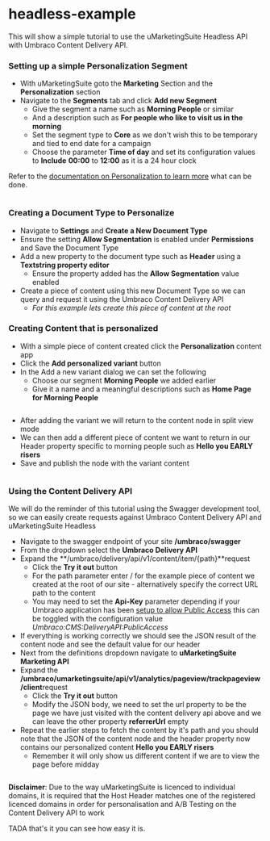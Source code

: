 # headless-example

This will show a simple tutorial to use the uMarketingSuite Headless API with Umbraco Content Delivery API.

### Setting up a simple Personalization Segment

* With uMarketingSuite goto the **Marketing** Section and the **Personalization** section
* Navigate to the **Segments** tab and click **Add new Segment**
  * Give the segment a name such as **Morning People** or similar
  * And a description such as **For people who like to visit us in the morning**
  * Set the segment type to **Core** as we don't wish this to be temporary and tied to end date for a campaign
  * Choose the parameter **Time of day** and set its configuration values to **Include** **00:00** to **12:00** as it is a 24 hour clock

Refer to the [documentation on Personalization to learn more](../../../../personalization/) what can be done.

![]()

### Creating a Document Type to Personalize

* Navigate to **Settings** and **Create a New Document Type**
* Ensure the setting **Allow Segmentation** is enabled under **Permissions** and Save the Document Type
* Add a new property to the document type such as **Header** using a **Textstring property editor**
  * Ensure the property added has the **Allow Segmentation** value enabled
* Create a piece of content using this new Document Type so we can query and request it using the Umbraco Content Delivery API
  * _For this example lets create this piece of content at the root_

### Creating Content that is personalized

* With a simple piece of content created click the **Personalization** content app
* Click the **Add personalized variant** button
* In the Add a new variant dialog we can set the following
  * Choose our segment **Morning People** we added earlier
  * Give it a name and a meaningful descriptions such as **Home Page for Morning People**

![]()

* After adding the variant we will return to the content node in split view mode
* We can then add a different piece of content we want to return in our Header property specific to morning people such as **Hello you EARLY risers**
* Save and publish the node with the variant content

![]()

### Using the Content Delivery API

We will do the reminder of this tutorial using the Swagger development tool, so we can easily create requests against Umbraco Content Delivery API and uMarketingSuite Headless

* Navigate to the swagger endpoint of your site **/umbraco/swagger**
* From the dropdown select the **Umbraco Delivery API**
* Expand the \*\*/umbraco/delivery/api/v1/content/item/{path}\*\*request
  * Click the **Try it out** button
  * For the path parameter enter / for the example piece of content we created at the root of our site - alternatively specify the correct URL path to the content
  * You may need to set the **Api-Key** parameter depending if your Umbraco application has been [setup to allow Public Access](https://docs.umbraco.com/umbraco-cms/reference/content-delivery-api#additional-configuration) this can be toggled with the configuration value _Umbraco:CMS:DeliveryAPI:PublicAccess_
* If everything is working correctly we should see the JSON result of the content node and see the default value for our header
* Next from the definitions dropdown navigate to **uMarketingSuite Marketing API**
* Expand the **/umbraco/umarketingsuite/api/v1/analytics/pageview/trackpageview/client**request
  * Click the **Try it out** button
  * Modify the JSON body, we need to set the url property to be the page we have just visited with the content delivery api above and we can leave the other property **referrerUrl** empty
* Repeat the earlier steps to fetch the content by it's path and you should note that the JSON of the content node and the header property now contains our personalized content **Hello you EARLY risers**
  * Remember it will only show us different content if we are to view the page before midday

![]()

**Disclaimer**: Due to the way uMarketingSuite is licenced to individual domains, it is required that the Host Header matches one of the registered licenced domains in order for personalisation and A/B Testing on the Content Delivery API to work

TADA that's it you can see how easy it is.

